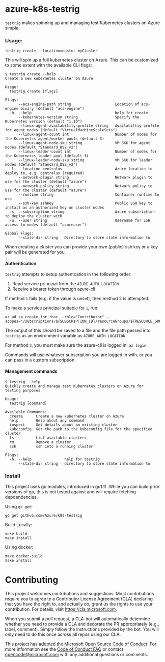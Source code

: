 # azure-k8s-testrig

`testrig` makes spinning up and managing test Kubernetes clusters on Azure simple.

### Usage:
```
testrig create --location=eastus myCluster
```

This will spin up a full kubernetes cluster on Azure.
This can be customized to some extent with the available CLI flags:

```
$ testrig create --help
Create a new kubernetes cluster on Azure

Usage:
  testrig create [flags]

Flags:
      --acs-engine-path string                    Location of acs-engine binary (default "acs-engine")
  -h, --help                                      help for create
      --kubernetes-version string                 Specify the Kubernetes version (default "1.10")
      --linux-agent-availability-profile string   Availabiltiy profile for agent nodes (default "VirtualMachineScaleSets")
      --linux-agent-count int                     Number of nodes for the Kubernetes agent/worker pools (default 3)
      --linux-agent-node-sku string               VM SKU for agent nodes (default "Standard_DS2_v2")
      --linux-leader-count int                    Number of nodes for the Kubernetes leader pool (default 3)
      --linux-leader-node-sku string              VM SKU for leader nodes (default "Standard_DS2_v2")
  -l, --location centralus                        Azure location to deploy to, e.g. centralus (required)
      --network-plugin string                     Network plugin to use for the cluster (default "azure")
      --network-policy string                     Network policy to use for the cluster (default "azure")
      --runtime string                            Container runtime to use
      --ssh-key sshKey                            Public SSH key to install as an authorized key on cluster nodes
  -s, --subscription string                       Azure subscription to deploy the cluster with
  -u, --user string                               Username for SSH access to nodes (default "azureuser")

Global Flags:
      --state-dir string   Directory to store state information to
```

When creating a cluster you can provide your own (public) ssh key or a key pair will be generated for you.

#### Authentication

`testrig` attempts to setup authentcation in the following order:
1. Read service principal from the `AZURE_AUTH_LOCATION`
2. Receive a bearer token through azure-cli

If method `1` fails (e.g. if the value is unset), then method 2 is attempted.

To make a service principal suitable for `1`, run:

```
az ad sp create-for-rbac --role="Contributor" --scopes="/subscriptions/${SUBSCRIPTION_ID}/resourceGroups/${RESOURCE_GROUP_NAME}"
```

The output of this should be saved to a file and the file path passed into `testrig` as an environment variable as `AZURE_AUTH_LOCATION`.

For method `2`, you must make sure the azure-cli is logged in: `az login`.

Commands will use whatever subscription you are logged in with, or you can pass in a custom subscription.

#### Management commands

```
$ testrig --help
Quickly create and manage test Kubernetes clusters on Azure for testing purposes

Usage:
  testrig [command]

Available Commands:
  create      Create a new kubernetes cluster on Azure
  help        Help about any command
  inspect     Get details about an existing cluster
  kubeconfig  Get the path to the kubeconfig file for the specified cluster
  ls          List available clusters
  rm          Remove a cluster
  ssh         ssh into a running cluster

Flags:
  -h, --help               help for testrig
      --state-dir string   directory to store state information to
```

### Install

This project uses go modules, introduced in go1.11. While you can build prior versions of go, this is not tested against and will require fetching depdendencies.

Using `go get`:

```
go get github.com/Azure/k8s-testrig
```

Build Locally:

```
make build
make install
```

Using docker:

```
make docker-build
make install
```

# Contributing

This project welcomes contributions and suggestions.  Most contributions require you to agree to a
Contributor License Agreement (CLA) declaring that you have the right to, and actually do, grant us
the rights to use your contribution. For details, visit https://cla.microsoft.com.

When you submit a pull request, a CLA-bot will automatically determine whether you need to provide
a CLA and decorate the PR appropriately (e.g., label, comment). Simply follow the instructions
provided by the bot. You will only need to do this once across all repos using our CLA.

This project has adopted the [Microsoft Open Source Code of Conduct](https://opensource.microsoft.com/codeofconduct/).
For more information see the [Code of Conduct FAQ](https://opensource.microsoft.com/codeofconduct/faq/) or
contact [opencode@microsoft.com](mailto:opencode@microsoft.com) with any additional questions or comments.
